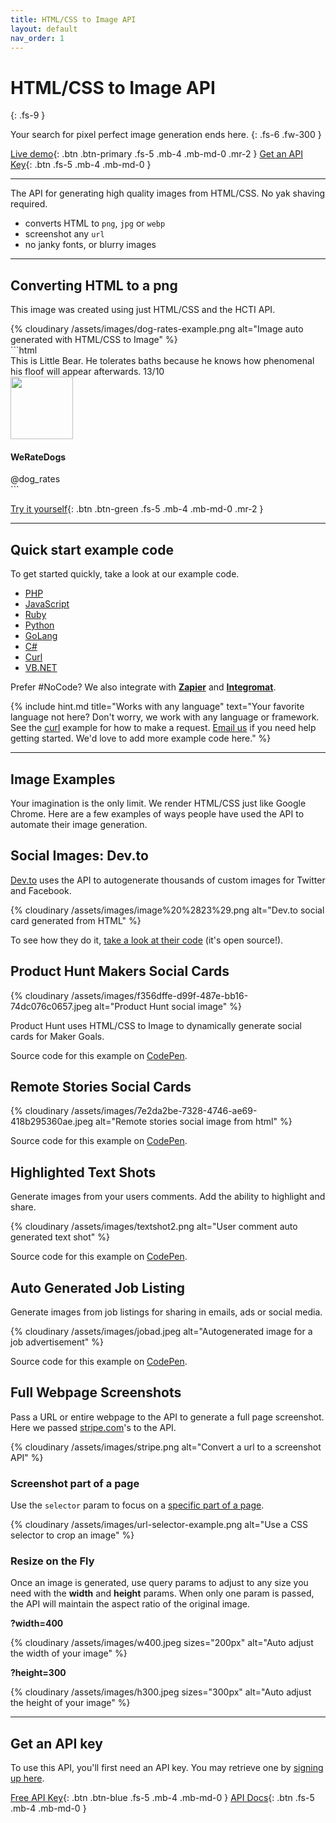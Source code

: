 ```yaml
---
title: HTML/CSS to Image API
layout: default
nav_order: 1
---
```


# HTML/CSS to Image API
{: .fs-9 }

Your search for pixel perfect image generation ends here.
{: .fs-6 .fw-300 }

[Live demo](https://htmlcsstoimage.com/demo){: .btn .btn-primary .fs-5 .mb-4 .mb-md-0 .mr-2 }
[Get an API Key](https://htmlcsstoimage.com){: .btn .fs-5 .mb-4 .mb-md-0 }
<hr>

The API for generating high quality images from HTML/CSS. No yak shaving required.

- converts HTML to `png`, `jpg` or `webp`
- screenshot any `url`
- no janky fonts, or blurry images

<hr>

## Converting HTML to a png
This image was created using just HTML/CSS and the HCTI API.

<div class="code-example" markdown="1">
  <div class="hcti-container">
    {% cloudinary /assets/images/dog-rates-example.png alt="Image auto generated with HTML/CSS to Image" %}
  </div>
</div>
```html
<div class="p-4 text-center mt-4" style="width: 500px">
  <span class="tweet-text mb-4">
    This is Little Bear. He tolerates baths because he knows how phenomenal his
    floof will appear afterwards. 13/10
  </span>
  <div class="mt-2 p-4">
    <img src="https://docs.htmlcsstoimage.com/assets/images/dog.jpg" class="rounded-circle shadow border mt-4" width="100px">
  </div>
  <h4 class="mt-2">
    WeRateDogs
  </h4>
  <span class="text-muted">@dog_rates</span>
</div>

<!-- Include external CSS, JavaScript or Fonts! -->
<link href="https://stackpath.bootstrapcdn.com/bootstrap/4.5.0/css/bootstrap.min.css" rel="stylesheet" integrity="sha384-9aIt2nRpC12Uk9gS9baDl411NQApFmC26EwAOH8WgZl5MYYxFfc+NcPb1dKGj7Sk" crossorigin="anonymous">

<link href="https://fonts.googleapis.com/css2?family=Cabin:wght@700&display=swap" rel="stylesheet">
```


[Try it yourself](https://htmlcsstoimage.com/demo){: .btn .btn-green .fs-5 .mb-4 .mb-md-0 .mr-2 }

<hr>

## Quick start example code

To get started quickly, take a look at our example code.

- [PHP](/example-code/php)
- [JavaScript](/example-code/javascript)
- [Ruby](/example-code/ruby)
- [Python](/example-code/python)
- [GoLang](/example-code/go)
- [C#](/example-code/c)
- [Curl](/example-code/curl)
- [VB.NET](/example-code/vb.net)

Prefer #NoCode? We also integrate with **[Zapier](integrations/zapier)** and **[Integromat](integrations/integromat)**.

{% include hint.md title="Works with any language" text="Your favorite language not here? Don't worry, we work with any language or framework. See the [curl](example-code/curl.md) example for how to make a request. [Email us](mailto:support@htmlcsstoimage.com) if you need help getting started. We'd love to add more example code here." %}

<hr>

## Image Examples

Your imagination is the only limit. We render HTML/CSS just like Google Chrome. Here are a few examples of ways people have used the API to automate their image generation.

## Social Images: Dev.to

[Dev.to](https://dev.to) uses the API to autogenerate thousands of custom images for Twitter and Facebook.

{% cloudinary /assets/images/image%20%2823%29.png alt="Dev.to social card generated from HTML" %}

To see how they do it, [take a look at their code](https://github.com/thepracticaldev/dev.to/blob/master/app/controllers/social_previews_controller.rb) \(it's open source!\).

## Product Hunt Makers Social Cards

{% cloudinary /assets/images/f356dffe-d99f-487e-bb16-74dc076c0657.jpeg alt="Product Hunt social image" %}

Product Hunt uses HTML/CSS to Image to dynamically generate social cards for Maker Goals.

Source code for this example on [CodePen](https://codepen.io/ayrtonbe/pen/ZmWBMw).

## Remote Stories Social Cards

{% cloudinary /assets/images/7e2da2be-7328-4746-ae69-418b295360ae.jpeg alt="Remote stories social image from html" %}

Source code for this example on [CodePen](https://codepen.io/ayrtonbe/pen/pQLyKN).

## Highlighted Text Shots

Generate images from your users comments. Add the ability to highlight and share.

{% cloudinary /assets/images/textshot2.png alt="User comment auto generated text shot" %}

Source code for this example on [CodePen](https://codepen.io/mscccc/pen/yRzBWP).

## Auto Generated Job Listing

Generate images from job listings for sharing in emails, ads or social media.

{% cloudinary /assets/images/jobad.jpeg alt="Autogenerated image for a job advertisement" %}

Source code for this example on [CodePen](https://codepen.io/mscccc/pen/xyXKrj).

## Full Webpage Screenshots

Pass a URL or entire webpage to the API to generate a full page screenshot. Here we passed [stripe.com](https://stripe.com)'s to the API.

{% cloudinary /assets/images/stripe.png alt="Convert a url to a screenshot API" %}

### Screenshot part of a page
Use the `selector` param to focus on a [specific part of a page](/getting-started/url-to-image/#screenshot-part-of-a-page-with-selector).

{% cloudinary /assets/images/url-selector-example.png alt="Use a CSS selector to crop an image" %}

### Resize on the Fly

Once an image is generated, use query params to adjust to any size you need with the **width** and **height** params. When only one param is passed, the API will maintain the aspect ratio of the original image.

**?width=400**

{% cloudinary /assets/images/w400.jpeg sizes="200px" alt="Auto adjust the width of your image" %}

**?height=300**

{% cloudinary /assets/images/h300.jpeg sizes="300px" alt="Auto adjust the height of your image" %}

<hr>

## Get an API key

To use this API, you'll first need an API key. You may retrieve one by [signing up here](https://htmlcsstoimage.com).

<a href="https://htmlcsstoimage.com" target="_blank">Free API Key</a>{: .btn .btn-blue .fs-5 .mb-4 .mb-md-0 }
[API Docs](/api-endpoints){: .btn .fs-5 .mb-4 .mb-md-0 }
